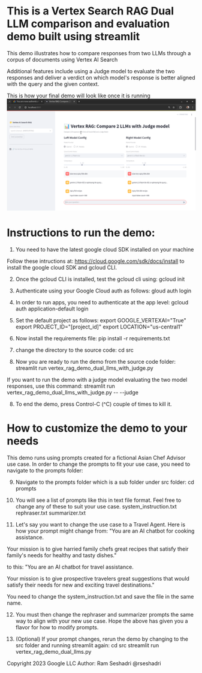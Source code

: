 # This is a Vertex Search RAG Dual LLM comparison and evaluation demo built using streamlit 
This demo illustrates how to compare responses from two LLMs through a corpus of documents using Vertex AI Search 

Additional features include using a Judge model to evaluate the two responses and deliver a verdict on which model's response is better aligned with the query and the given context.

This is how your final demo will look like once it is running
![image1](./img/final_judge_comparator_screenshot.png)

# Instructions to run the demo:

1. You need to have the latest google cloud SDK installed on your machine

Follow these intructions at: https://cloud.google.com/sdk/docs/install to install the google cloud SDK and gcloud CLI. 
    
2. Once the gcloud CLI is installed, test the gcloud cli using:
gcloud init

3. Authenticate using your Google Cloud auth as follows:
gloud auth login

4. In order to run apps, you need to authenticate at the app level:
gcloud auth application-default login

5. Set the default project as follows:
export GOOGLE_VERTEXAI="True"
export PROJECT_ID="[project_id]"
export LOCATION="us-central1"

6. Now install the requirements file:
pip install -r requirements.txt

7. change the directory to the source code:
cd src

7. Now you are ready to run the demo from the source code folder:
streamlit run vertex_rag_demo_dual_llms_with_judge.py

If you want to run the demo with a judge model evaluating the two model responses, use this command:
streamlit run vertex_rag_demo_dual_llms_with_judge.py -- --judge

8. To end the demo, press Control-C (^C) couple of times to kill it.

# How to customize the demo to your needs
This demo runs using prompts created for a fictional Asian Chef Advisor use case. In order to change the prompts to fit your use case, you need to navigate to the prompts folder:

9. Navigate to the prompts folder which is a sub folder under src folder:
cd prompts

10. You will see a list of prompts like this in text file format. Feel free to change any of these to suit your use case. 
system_instruction.txt
rephraser.txt
summarizer.txt

11. Let's say you want to change the use case to a Travel Agent. Here is how your prompt might change from:
"You are an AI chatbot for cooking assistance.

Your mission is to give harried family chefs great recipes that satisfy their family's needs for healthy and tasty dishes."

to this:
"You are an AI chatbot for travel assistance.

Your mission is to give prospective travelers great suggestions that would satisfy their needs for new and exciting travel destinations."

You need to change the system_instruction.txt and save the file in the same name.

12. You must then change the rephraser and summarizer prompts the same way to align with your new use case. Hope the above has given you a flavor for how to modify prompts.

13. (Optional) If your prompt changes, rerun the demo by changing to the src folder and running streamlit again:
cd src
streamlit run vertex_rag_demo_dual_llms.py

Copyright 2023 Google LLC Author: Ram Seshadri @rseshadri
